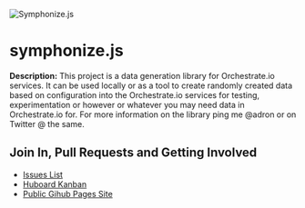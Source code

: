 ![Symphonize.js](http://photos.adron.me/Software/Software-Development/Symphonize/i-kzTdM4Q/0/S/Symphonize-S.png "Symphonize.js")

symphonize.js
===

**Description:** This project is a data generation library for Orchestrate.io services. It can be used locally or as a tool to create randomly created data based on configuration into the Orchestrate.io services for testing, experimentation or however or whatever you may need data in Orchestrate.io for. For more information on the library ping me @adron or on Twitter @ the same.

Join In, Pull Requests and Getting Involved
---

 * [Issues List](https://github.com/Adron/symphonize/issues?state=open)
 * [Huboard Kanban](https://huboard.com/Adron/symphonize)
 * [Public Gihub Pages Site](http://adron.github.io/symphonize/)